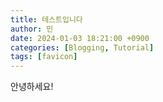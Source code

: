 ```yaml
---
title: 테스트입니다
author: 민
date: 2024-01-03 18:21:00 +0900
categories: [Blogging, Tutorial]
tags: [favicon]
---
```


안녕하세요!
